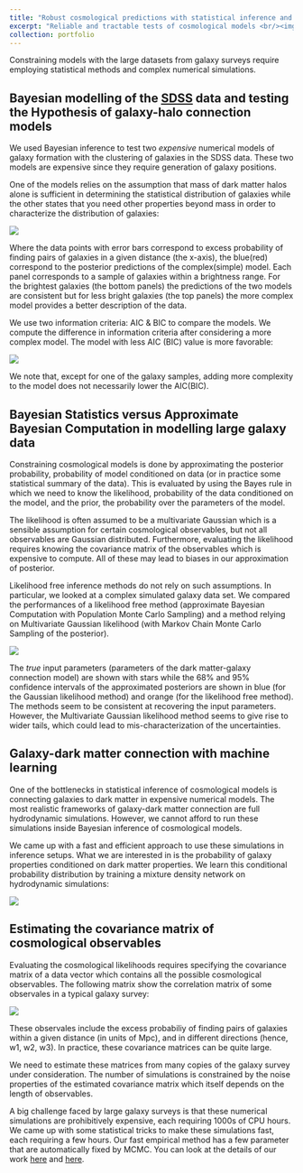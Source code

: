 ```yaml
---
title: "Robust cosmological predictions with statistical inference and deep learning"
excerpt: "Reliable and tractable tests of cosmological models <br/><img src='/images/vmax/Screenshot 2020-05-06 at 9.54.19 AM.png'>"
collection: portfolio
---
```



Constraining models with the large datasets from galaxy surveys require employing statistical methods and complex numerical simulations. 

Bayesian modelling of the [SDSS](https://www.sdss.org/) data and testing the Hypothesis of galaxy-halo connection models
----------------------------------

We used Bayesian inference to test two *expensive* numerical models of galaxy formation with the clustering of galaxies in the SDSS data. These two models are expensive since they require generation of galaxy positions. 

One of the models relies on the assumption that mass of dark matter halos alone is sufficient in determining the statistical distribution of galaxies while the other states that you need other properties beyond mass in order to characterize the distribution of galaxies:

![](https://cdn.iopscience.com/images/0004-637X/872/1/115/Full/apjaaf1a1f2_lr.jpg)

Where the data points with error bars correspond to excess probability of finding pairs of galaxies in a given distance (the x-axis), the blue(red) correspond to the posterior predictions of the complex(simple) model. Each panel corresponds to a sample of galaxies within a brightness range. For the brightest galaxies (the bottom panels) the predictions of the two models are consistent but for less bright galaxies (the top panels) the more complex model provides a better description of the data. 

We use two information criteria: AIC & BIC to compare the models. We compute the difference in information criteria after considering a more complex model. The model with  less AIC (BIC) value is more favorable:

![](https://cdn.iopscience.com/images/0004-637X/872/1/115/Full/apjaaf1a1f6_lr.jpg)

 We note that, except for one of the galaxy samples, adding more complexity to the model does not necessarily lower the AIC(BIC). 

Bayesian Statistics versus Approximate Bayesian Computation in modelling large galaxy data
----------------------------------

Constraining cosmological models is done by approximating the posterior probability, probability of model conditioned on data (or in practice some statistical summary of the data). This is evaluated by using the Bayes rule in which we need to know the likelihood, probability of the data conditioned on the model, and the prior, the probability over the parameters of the model.

The likelihood is often assumed to be a multivariate Gaussian which is a sensible assumption for certain cosmological observables, but not all observables are Gaussian distributed. Furthermore, evaluating the likelihood requires knowing the covariance matrix of the observables which is expensive to compute. All of these may lead to biases in our approximation of posterior. 

Likelihood free inference methods do not rely on such assumptions. In particular, we looked at a complex simulated galaxy data set. We compared the performances of a likelihood free method (approximate Bayesian Computation with Population Monte Carlo Sampling) and a method relying on Multivariate Gaussian likelihood (with Markov Chain Monte Carlo Sampling of the posterior). 

![](https://github.com/mjvakili/mjvakili.github.io/blob/master/images/ABC/Screenshot%202020-05-04%20at%207.13.01%20PM.png?raw=true)

The *true* input parameters (parameters of the dark matter-galaxy connection model) are shown with stars while the 68% and 95% confidence intervals of the approximated posteriors are shown in blue (for the Gaussian likelihood method) and orange (for the likelihood free method). The methods seem to be consistent at recovering the input parameters. However, the Multivariate Gaussian likelihood method seems to give rise to wider tails, which could lead to mis-characterization of the uncertainties. 


Galaxy-dark matter connection with machine learning
-----------------------------------
One of the bottlenecks in statistical inference of cosmological models is connecting galaxies to dark matter in expensive numerical models. The most realistic frameworks of galaxy-dark matter connection are full hydrodynamic simulations. However, we cannot afford to run these simulations inside Bayesian inference of cosmological models. 

We came up with a fast and efficient approach to use these simulations in inference setups. 
What we are interested in is the probability of galaxy properties conditioned on dark matter properties. We learn this conditional probability distribution by training a mixture density network on hydrodynamic simulations:

![](https://home.strw.leidenuniv.nl/~vakili/images/vmax/MDN.png)

Estimating the covariance matrix of cosmological observables
-----------------------------------
Evaluating the cosmological likelihoods requires specifying the covariance matrix of a data vector which contains all the possible cosmological observables. The following matrix show the correlation matrix of some observales in a typical galaxy survey:

![](https://oup.silverchair-cdn.com/oup/backfile/Content_public/Journal/mnras/482/2/10.1093_mnras_sty2757/2/m_sty2757fig4.jpeg?Expires=1592154987&Signature=SXzCvjnaD0Ll~b8ej-iethtMjwVKkme0GW15djT16DluTxJfGV4Y3pwxIVgAZbmJ~W8sJbzjEq7LEP7npNvClqjBXHyxROVVfvDDN-57Jxc-aL5skxrtaoZh4Di13oqwC02Ta6hyzkNrzPJ71wTls2pQ9SjdBsuzIMkHmhHCO~sBBk3QNCxgbsUPxvqRYXGd8CtZ-TY9jucm0zn0ahpuegLQhiHKLsmTceaqIi48Ugp4grfn-KU9dTa5Nr3yUe-eQ7gQeQ5MBtO4eKwmPVZKTrOLANauQrXsJVHMD3MXCUNbnthvMtVKK~vAwdtx~dmWiMUgVLemlETDYzcENVWUqg__&Key-Pair-Id=APKAIE5G5CRDK6RD3PGA)

These observales include the excess probabiliy of finding pairs of galaxies within a given distance (in units of Mpc), and in different directions (hence, w1, w2, w3). In practice, these covariance matrices can be quite large. 

We need to estimate these matrices from many copies of the galaxy survey under consideration. 
The number of simulations is constrained by the noise properties of the estimated covariance matrix which itself depends on the length of observables.

A big challenge faced by large galaxy surveys is that these numerical simulations are prohibitively expensive, each requiring 1000s of CPU hours. We came up with some statistical tricks to make these simulations fast, each requiring a few hours. 
Our fast empirical method has a few parameter that are automatically fixed by MCMC.
You can look at the details of our work [here](https://academic.oup.com/mnras/article-abstract/472/4/4144/4094892?redirectedFrom=fulltext) and [here](https://academic.oup.com/mnras/article/482/2/1786/5136430).

































